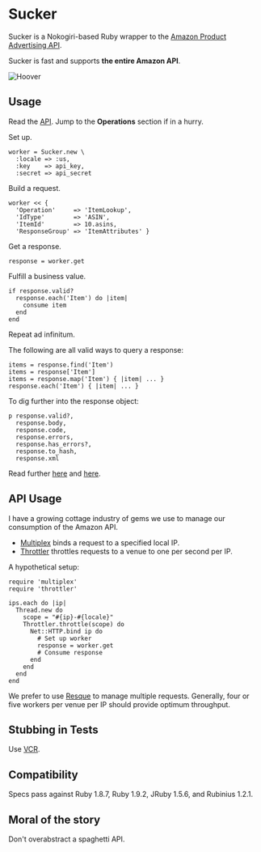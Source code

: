 Sucker
======

Sucker is a Nokogiri-based Ruby wrapper to the [Amazon Product Advertising API](https://affiliate-program.amazon.co.uk/gp/advertising/api/detail/main.html).

Sucker is fast and supports __the entire Amazon API__.

![Hoover](https://github.com/papercavalier/sucker/raw/master/hoover.jpg)

Usage
-----

Read the [API](http://aws.amazon.com/archives/Product%20Advertising%20API). Jump to the __Operations__ section if in a hurry.

Set up.

    worker = Sucker.new \
      :locale => :us,
      :key    => api_key,
      :secret => api_secret

Build a request.

    worker << {
      'Operation'     => 'ItemLookup',
      'IdType'        => 'ASIN',
      'ItemId'        => 10.asins,
      'ResponseGroup' => 'ItemAttributes' }

Get a response.

    response = worker.get

Fulfill a business value.

    if response.valid?
      response.each('Item') do |item|
        consume item
      end
    end

Repeat ad infinitum.

The following are all valid ways to query a response:

    items = response.find('Item')
    items = response['Item']
    items = response.map('Item') { |item| ... }
    response.each('Item') { |item| ... }

To dig further into the response object:

    p response.valid?,
      response.body,
      response.code,
      response.errors,
      response.has_errors?,
      response.to_hash,
      response.xml

Read further [here](http://rdoc.info/github/papercavalier/sucker/master/frames) and [here](http://relishapp.com/papercavalier/sucker).

API Usage
---------

I have a growing cottage industry of gems we use to manage our
consumption of the Amazon API.

* [Multiplex](http://github.com/papercavalier/multiplex) binds a request
  to a specified local IP.
* [Throttler](http://github.com/papercavalier/throttler) throttles
  requests to a venue to one per second per IP.


A hypothetical setup:

    require 'multiplex'
    require 'throttler'

    ips.each do |ip|
      Thread.new do
        scope = "#{ip}-#{locale}"
        Throttler.throttle(scope) do
          Net::HTTP.bind ip do
            # Set up worker
            response = worker.get
            # Consume response
          end
        end
      end
    end

We prefer to use [Resque](http://github.com/defunkt/resque) to manage
multiple requests. Generally, four or five workers per venue per IP
should provide optimum throughput.

Stubbing in Tests
-----------------

Use [VCR](http://github.com/myronmarston/vcr).

Compatibility
-------------

Specs pass against Ruby 1.8.7, Ruby 1.9.2, JRuby 1.5.6, and Rubinius 1.2.1.

Moral of the story
------------------

Don't overabstract a spaghetti API.
